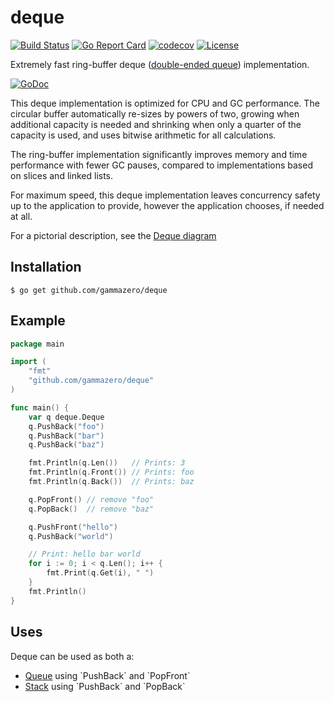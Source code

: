 # deque

[![Build Status](https://travis-ci.org/gammazero/deque.svg)](https://travis-ci.org/gammazero/deque)
[![Go Report Card](https://goreportcard.com/badge/github.com/gammazero/deque)](https://goreportcard.com/report/github.com/gammazero/deque)
[![codecov](https://codecov.io/gh/gammazero/deque/branch/master/graph/badge.svg)](https://codecov.io/gh/gammazero/deque)
[![License](https://img.shields.io/badge/License-MIT-blue.svg)](LICENSE)

Extremely fast ring-buffer deque ([double-ended queue](https://en.wikipedia.org/wiki/Double-ended_queue)) implementation.

[![GoDoc](https://godoc.org/github.com/gammazero/deque?status.svg)](https://godoc.org/github.com/gammazero/deque)

This deque implementation is optimized for CPU and GC performance.  The circular buffer automatically re-sizes by powers of two, growing when additional capacity is needed and shrinking when only a quarter of the capacity is used, and uses bitwise arithmetic for all calculations.

The ring-buffer implementation significantly improves memory and time performance with fewer GC pauses, compared to implementations based on slices and linked lists.

For maximum speed, this deque implementation leaves concurrency safety up to the application to provide, however the application chooses, if needed at all.

For a pictorial description, see the [Deque diagram](https://github.com/gammazero/deque/wiki)

## Installation

```
$ go get github.com/gammazero/deque
```

## Example

```go
package main

import (
    "fmt"
    "github.com/gammazero/deque"
)

func main() {
    var q deque.Deque
    q.PushBack("foo")
    q.PushBack("bar")
    q.PushBack("baz")

    fmt.Println(q.Len())   // Prints: 3
    fmt.Println(q.Front()) // Prints: foo
    fmt.Println(q.Back())  // Prints: baz

    q.PopFront() // remove "foo"
    q.PopBack()  // remove "baz"

    q.PushFront("hello")
    q.PushBack("world")

    // Print: hello bar world
    for i := 0; i < q.Len(); i++ {
        fmt.Print(q.Get(i), " ")
    }
    fmt.Println()
}
```

## Uses

Deque can be used as both a:
- [Queue](https://en.wikipedia.org/wiki/Queue_(abstract_data_type)) using `PushBack` and `PopFront`
- [Stack](https://en.wikipedia.org/wiki/Stack_(abstract_data_type)) using `PushBack` and `PopBack`
